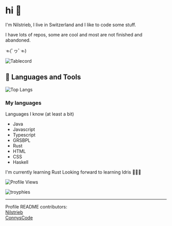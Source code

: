 # hi 👋

I'm Nilstrieb, I live in Switzerland and I like to code some stuff.

I have lots of repos, some are cool and most are not finished and abandoned.

☜(ﾟヮﾟ☜)

![Tablecord](https://namespace.media/img/images/2021/04/07/msedge_VH2SEuB6dC.png)
## 🧰 Languages and Tools

![Top Langs](https://github-readme-stats.vercel.app/api/top-langs/?username=Nilstrieb&theme=tokyonight)
### My languages
Languages I know (at least a bit)
* Java
* Javascript
* Typescript
* GRSBPL
* Rust
* HTML
* CSS
* Haskell
  
  
I'm currently learning Rust
Looking forward to learning Idris 👀👀👀



![Profile Views](https://komarev.com/ghpvc/?username=Nilstrieb&label=Profile%20views&color=000000&style=flat)

![troyphies](https://github-profile-trophy.vercel.app/?username=ryo-ma&theme=onedark)


***
Profile README contributors:  
[Nilstrieb](https://github.com/Nilstrieb)  
[ConnysCode](https://github.com/ConnysCode)  
